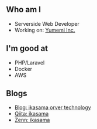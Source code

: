 ## Who am I

- Serverside Web Developer 
- Working on: [Yumemi Inc.](https://github.com/yumemi-inc)

## I'm good at

- PHP/Laravel
- Docker
- AWS

## Blogs
- [Blog: ikasama orver technology](https://ikasamak503.hatenablog.com/)
- [Qiita: ikasama](https://qiita.com/ikasama)
- [Zenn: ikasama](https://zenn.dev/ikasama)
